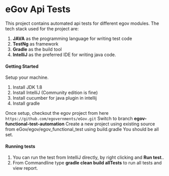 # eGov Api Tests

This project contains automated api tests for different egov modules. The tech stack used for the project are:
1. **JAVA** as the programming language for writing test code
3. **TestNg** as framework
4. **Gradle** as the build tool 
5. **IntelliJ** as the preferred IDE for writing java code.


#### Getting Started
Setup your machine. 
1. Install JDK 1.8
2. Install IntelliJ (Community edition is fine)
3. Install cucumber for java plugin in intellij
4. Install gradle

Once setup, checkout the egov project from here ```https://github.com/egovernments/eGov.git```
Switch to branch **egov-functional-test-automation**
Create a new project using existing source from eGov/egov/egov_functional_test using build.gradle
You should be all set.

#### Running tests
1. You can run the test from IntelliJ directly, by right clicking and **Run test**..
2. From Commandline type  **gradle clean build allTests** to run all tests and view report.


